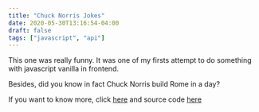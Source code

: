 ```yaml
---
title: "Chuck Norris Jokes"
date: 2020-05-30T13:16:54-04:00
draft: false
tags: ["javascript", "api"]
---
```


This one was really funny. It was one of my firsts attempt to do something with javascript vanilla in frontend.

Besides, did you know in fact Chuck Norris build Rome in a day?

If you want to know more, click [here](https://github.com/franciscoandres/chucknorrisjokes) and source code [here](https://franciscoandres.github.io/chucknorrisjokes/)
